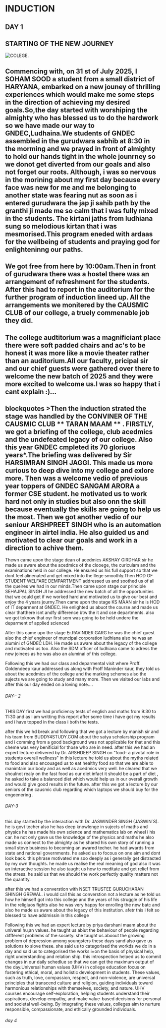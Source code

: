 # INDUCTION
## DAY 1
## STARTING OF THE NEW JOURNEY
![COLEGE.](https://github.com/user-attachments/assets/2c8159a7-c92d-429b-ae07-d5a3a4e9348a)
## Commencing with, on 31 st of July 2025, I **SOHAM SOOD** a student from a small district of HARYANA, embarked on a new jouney of thrilling experiences which would make me some steps in the direction of achieving my desired goals.So,the day started with worshiping the almighty who has blessed us to do the hardwork so we have made our way to GNDEC,Ludhaina.We students of GNDEC assembled in the gurudwara sabhib at 8:30 in the morming and we prayed in front of almighty to hold our hands tight in the whole jounrney so we donot get diverted from our goals and also not forget our roots. Although, i was so nervous in the morining about my first day because every face was new for me and me belonging to another state was fearing nut as soon as i entered gurudwara the jap ji sahib path by the granthi ji made me so calm that i was fully mixed in the students. The kirtani jaths from ludhiana sung so melodious kirtan that i was mesmorised.This program eneded with ardaas for the wellbeing of students and praying god for enlighteninng our paths.

## We got free from here by 10:00am.Then in front of gurudwara there was a hostel there was an arrangement of refreshment for the students. After this had to report in the auditorium for the further program of induction lineed up. All the arrangements we monitered by the CAUSMIC CLUB of our college, a truely commenable job they did.

## The college audtitorium was a magnificiant place there were soft padded chairs and ac's to be honest it was more like a movie theater rather than an auditorium.All our faculty, pricipal sir and our chief guests were gathered over there to welcome the new batch of 2025 and they were more excited to welcome us.I was so happy that i cant explain :)...

## blockquotes >Then the induction strated the stage was handled by the CONVINER OF THE CAUSMIC CLUB ** TARAN MAAM ** . FIRSTLY, we got a briefing of the college, club acedmics and the undefeated legacy of our college. Also this year GNDEC cmpleted its 70  gloriuos years*.The briefing was delivered by Sir HARSIMRAN SINGH JAGGI. This made us more curious to deep dive into my college and exlore more. Then was a welcome vedio of previous year toppers of GNDEC SANGAM ARORA a former CSE  student. he motivated us to work hard not only in studies but also onn the skill because eventually the skills are going to help us the most. Then we got another vedio of our seniour ARSHPREET SINGH  who is an automation engineer in airtel india. He also guided us and motivated to clear our goals and work in a direction to achive them.

Thewn came upon the stage dean of acedmics AKSHAY GIRDHAR sir he made us aware about the acedmics of the clooege, the curiculam and the examinations held in our college. He ensured us his full support so that we dont feel alinenated and get mixed into the llege smoothly.Then HOD OF STUDENT WELFARE DEMPARTMENT addressed us and soothed us of all the queires we had in our minds.Then came upon stage our principle  SEHAJPAL SINGH JI he addressed the new batch of all the opportunities that we could get if we worked hard and motivated us to give our best and enjoy the 4 years journy.Then came upon the stage  KS MAAN sir he is HOD of IT deparment at GNDEC. He enlighted us abuot the course and made us clear thatthere isnt andfy difference btw the it and cse departments. also we got toknow that oyr first sem was going to be held undere the deparment of applied scienced 

After this came upo the stage Er.RAVINDER GARG he was the chief guest also the chief engineer of muncipal corporation ludhiana also he was an alumini of GNDEC LDH. He made us aware about the legacy of the college and motivated us too. Also the SDM officer of ludhiana came to adress the new joinees as he was also an aluminai of this college.

Following this we had our class and deparmental visit where Proff. Goldendeep kaur addressed us along with Proff Maninder kaur, they told us about the acedmics of the college and the marking schemes also the sujects we are going to study and many more. Then we visited our labs and after this our day ended on a loving note....

###### DAY:- 2

THIS DAY first we had proficiency tests of english and maths from 9:30 to 11:30 and as i am writting this report after some time i have got my results and i have topped in the class i both the tests.

after this we hd break and following that we got a lecture by manish sir and his team from BUDDY4STUDY.COM about the satya scholarship program and i comming from a good background was not applicable for that and this cheme was very benificial for those who are in need. after this we  had an expert lecture delivered by Dr. ARSHDEEP SINGH on "food- a pivotal role in students overall wellness"
in this lecture he told us about the myths related to food and also encouaged us to eat healthy food so that we are able to manimtain our body and as well as acedmics very well. he cleared that we shoulnot realy on the fast food as our diet infact it should be a part of diet , he asked to take a balanced diet which would help us in our overall growth and would give good results in the future. after this we got a lecture by our seniors of the causmic club regarding which laptops we should buy for the engeenering .

###### DAY-3

this day started by the interaction with Dr. JASWINDER SINGH (JASWIN`S). he is govt techer also he has deep knowlenge in sujects of maths and physics he has made his own science and mathematics lab on wheel i his car. he not only gave us the knowledge of the physics and maths he also made us connect to the almighty as he shared his own story of running a small stove business to becoming an awared techer. he had awards from state and national governments. he asked us to focous on one aim and dont look back. this phrase motivated me soo deeply as i generally get distracted by my own thoughts. he made us realise the real meaning of god also it was an interactive session he also taught us how to meditate and get relief from the stress. he said us that we should the work perfectly quality matters not the quantity.

after this we had a converstion with NSET TRUSTEE GURUCHARAN SHINGH GREWAL. i would call this as converstion not a lecture as he told us how he himself got into this college and the years of his struggle of his life in the religiuos fights also he was very happy for enrolling the new batc and also he made us aware about the legacy of this institution. afetr this i felt so blessed to have addmissin in this college 

Following this we had an expert lecture by priya darshani maam about the univeral hu,an values. he taught us abiut the behaviour of people regarding diffferent problems of the society. she taught us aboout the growing problem of depression among youngsters these days sand also gave us solutions to slove these. she said us to categorised the workds we do in a day and said us to categorised the works i=on the basis of physical help, right understanding and relation ship. this introspection helped us to commit changes in our daily schedlue so that we can get the maximum output of the day.Universal human values (UHV) in college education focus on fostering ethical, moral, and holistic development in students. These values, such as truth, love, compassion, respect, and non-violence, are universal principles that transcend culture and religion, guiding individuals toward harmonious relationships with themselves, society, and nature. UHV courses encourage self-exploration, helping students understand their aspirations, develop empathy, and make value-based decisions for personal and societal well-being. By integrating these values, colleges aim to nurture responsible, compassionate, and ethically grounded individuals.

###### day 4









